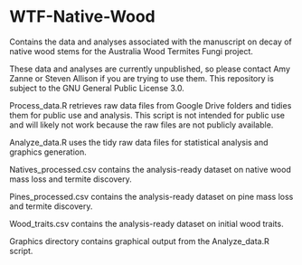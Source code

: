 # WTF-Native-Wood
Contains the data and analyses associated with the manuscript on decay of native wood stems for the Australia Wood Termites Fungi project.

These data and analyses are currently unpublished, so please contact Amy Zanne or Steven Allison if you are trying to use them. This repository is subject to the GNU General Public License 3.0.

Process_data.R retrieves raw data files from Google Drive folders and tidies them for public use and analysis. This script is not intended for public use and will likely not work because the raw files are not publicly available.

Analyze_data.R uses the tidy raw data files for statistical analysis and graphics generation.

Natives_processed.csv contains the analysis-ready dataset on native wood mass loss and termite discovery.

Pines_processed.csv contains the analysis-ready dataset on pine mass loss and termite discovery.

Wood_traits.csv contains the analysis-ready dataset on initial wood traits.

Graphics directory contains graphical output from the Analyze_data.R script.
